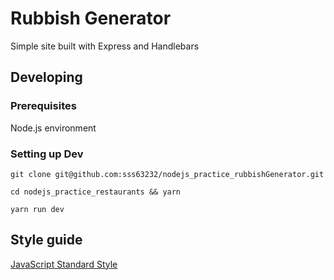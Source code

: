 
# Rubbish Generator

Simple site built with Express and Handlebars

## Developing

### Prerequisites

Node.js environment

### Setting up Dev

```shell
git clone git@github.com:sss63232/nodejs_practice_rubbishGenerator.git

cd nodejs_practice_restaurants && yarn

yarn run dev
```
## Style guide

[JavaScript Standard Style](https://github.com/standard/standard)